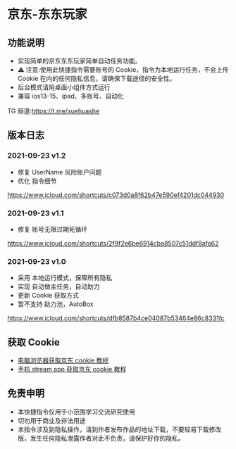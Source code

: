 # 京东-东东玩家

## 功能说明

- 实现简单的京东东东玩家简单自动任务功能。
- ⚠️ 注意:使用此快捷指令需要账号的 Cookie，指令为本地运行任务，不会上传 Cookie 在内的任何隐私信息，请确保下载途径的安全性。
- 后台模式请用桌面小组件方式运行
- 兼容 ios13-15、ipad、多账号、自动化

TG 频道:https://t.me/xuehuashe

## 版本日志

### 2021-09-23 v1.2

- 修复 UserName 风险账户问题
- 优化 指令细节

https://www.icloud.com/shortcuts/c073d0a8f62b47e590ef4201dc044930

### 2021-09-23 v1.1

- 修复 账号无限过期死循环

https://www.icloud.com/shortcuts/2f9f2e6be6914cba8507c51ddf8afa62

### 2021-09-23 v1.0

- 采用 本地运行模式，保障所有隐私
- 实现 自动做主任务，自动助力
- 更新 Cookie 获取方式
- 暂不支持 助力池，AutoBox

https://www.icloud.com/shortcuts/dfb8587b4ce04087b53464e86c8331fc

## 获取 Cookie

- [电脑浏览器获取京东 cookie 教程](https://github.com/leecobaby/shortcuts/blob/master/DOC/GetJdCookie1.md)
- [手机 stream app 获取京东 cookie 教程](https://github.com/leecobaby/shortcuts/blob/master/DOC/GetJdCookie2.md)

## 免责申明

- 本快捷指令仅用于小范围学习交流研究使用
- 切勿用于商业及非法用途
- 本指令涉及到隐私操作，请到作者发布作品的地址下载，不要轻易下载修改版，发生任何隐私泄露作者对此不负责，请保护好你的隐私。
